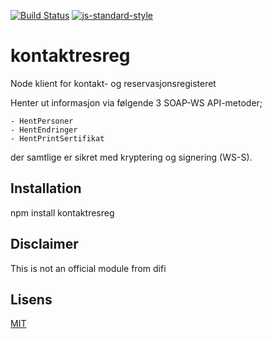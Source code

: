 [![Build Status](https://travis-ci.org/telemark/node-kontaktresreg.svg?branch=master)](https://travis-ci.org/telemark/node-kontaktresreg)
[![js-standard-style](https://img.shields.io/badge/code%20style-standard-brightgreen.svg?style=flat)](https://github.com/feross/standard)
# kontaktresreg
Node klient for kontakt- og reservasjonsregisteret

Henter ut informasjon via følgende 3 SOAP-WS API-metoder;

	- HentPersoner
	- HentEndringer
	- HentPrintSertifikat
der samtlige er sikret med kryptering og signering (WS-S).

## Installation

npm install kontaktresreg

## Disclaimer

This is not an official module from difi

## Lisens
[MIT](LICENSE)
